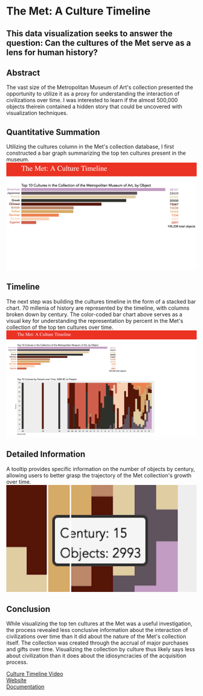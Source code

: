 # The Met: A Culture Timeline 
## This data visualization seeks to answer the question: Can the cultures of the Met serve as a lens for human history?

## Abstract
The vast size of the Metropolitan Museum of Art's collection presented the opportunity to utilize it as a proxy for understanding the interaction of civilizations over time. I was interested to learn if the almost 500,000 objects theirein contained a hidden story that could be uncovered with visualization techniques. 

## Quantitative Summation 
Utilizing the cultures column in the Met's collection database, I first constructed a bar graph summarizing the top ten cultures present in the museum. ![Bar Chart](https://github.com/dangrunebaum/dangrunebaum.github.io/blob/master/met-quant/1.%20cultures-bar-chart.png)

## Timeline 
The next step was building the cultures timeline in the form of a stacked bar chart. 70 millenia of history are represented by the timeline, with columns broken down by century. The color-coded bar chart above serves as a visual key for understanding the representation by percent in the Met's collection of the top ten cultures over time. ![Timeline](https://github.com/dangrunebaum/dangrunebaum.github.io/blob/master/met-quant/2.%20cultures-wide.png)

## Detailed Information 
A tooltip provides specific information on the number of objects by century, allowing users to better grasp the trajectory of the Met collection's growth over time. ![Tooltip](https://github.com/dangrunebaum/dangrunebaum.github.io/blob/master/met-quant/3.%20cultures-tooltip.png)

## Conclusion 
While visualizing the top ten cultures at the Met was a useful investigation, the process revealed less conclusive information about the interaction of civilizations over time than it did about the nature of the Met's collection itself. The collection was created through the accrual of major purchases and gifts over time. Visualizing the collection by culture thus likely says less about civilization than it does about the idiosyncracies of the acquisition process. 

[Culture Timeline Video]()\
[Website](https://dangrunebaum.github.io/met-quant/)\
[Documentation](https://github.com/dangrunebaum/dangrunebaum.github.io/blob/master/met-quant/documentation.md)
